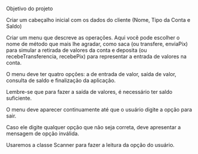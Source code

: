 Objetivo do projeto 

Criar um cabeçalho inicial com os dados do cliente (Nome, Tipo da Conta e Saldo)

Criar um menu que descreve as operações. Aqui você pode escolher o nome de método que mais lhe agradar, como saca (ou transfere, enviaPix) para simular a retirada de valores da conta e deposita (ou recebeTransferencia, recebePix) para representar a entrada de valores na conta.

O menu deve ter quatro opções: a de entrada de valor, saída de valor, consulta de saldo e finalização da aplicação.

Lembre-se que para fazer a saída de valores, é necessário ter saldo suficiente.

O menu deve aparecer continuamente até que o usuário digite a opção para sair.

Caso ele digite qualquer opção que não seja correta, deve apresentar a mensagem de opção inválida.

Usaremos a classe Scanner para fazer a leitura da opção do usuário.
